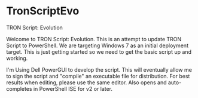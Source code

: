 # TronScriptEvo
TRON Script: Evolution

Welcome to TRON Script: Evolution. This is an attempt to update TRON Script to PowerShell. We are targeting Windows 7 as an initial deployment target. This is just getting started so we need to get the basic script up and working.

I'm Using Dell PowerGUI to develop the script. This will eventually allow me to sign the script and "compile" an executable file for distribution. For best results when editing, please use the same editor. Also opens and auto-completes in PowerShell ISE for v2 or later.

